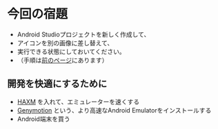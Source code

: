 # 今回の宿題

- Android Studioプロジェクトを新しく作成して、
- アイコンを別の画像に差し替えて、
- 実行できる状態にしておいてください。
- （手順は[前のページ](change-icon.md)にあります）

## 開発を快適にするために
- [HAXM](http://androidstudio.hatenablog.com/entry/2014/07/21/131034) を入れて、エミュレーターを速くする
- [Genymotion](https://www.genymotion.com/) という、より高速なAndroid Emulatorをインストールする
- Android端末を買う
